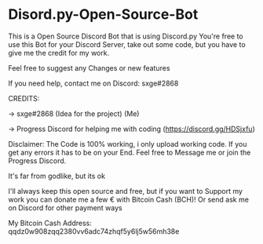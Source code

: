 # Disord.py-Open-Source-Bot
This is a Open Source Discord Bot that is using Discord.py 
You're free to use this Bot for your Discord Server, take out some code, but you have to give me the credit for my work.

Feel free to suggest any Changes or new features

If you need help, contact me on Discord: sxge#2868

CREDITS:

-> sxge#2868 (Idea for the project) (Me)

-> Progress Discord for helping me with coding (https://discord.gg/HDSjxfu)


Disclaimer: The Code is 100% working, i only upload working code. If you get any errors it has to be on your End. Feel free to Message me or join the Progress Discord.

It's far from godlike, but its ok


I'll always keep this open source and free, but if you want to Support my work you can donate me a few € with Bitcoin Cash (BCH)!
Or send ask me on Discord for other payment ways

My Bitcoin Cash Address: qqdz0w908zqq2380vv6adc74zhqf5y6lj5w56mh38e
